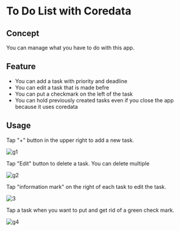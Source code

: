 # To Do List with Coredata

## Concept
You can manage what you have to do with this app.

## Feature
* You can add a task with priority and deadline
* You can edit a task that is made befre
* You can put a checkmark on the left of the task
* You can hold previously created tasks even if you close the app because it uses coredata

## Usage
Tap "+" button in the upper right to add a new task.

![g1](https://user-images.githubusercontent.com/60034714/119240698-45317880-bb06-11eb-94b9-f92297797b02.gif)

Tap "Edit" button to delete a task. You can delete multiple

![g2](https://user-images.githubusercontent.com/60034714/119240736-980b3000-bb06-11eb-9ff5-837e73c4bde5.gif)

Tap "information mark" on the right of each task to edit the task.

![3](https://user-images.githubusercontent.com/60034714/119240768-d7d21780-bb06-11eb-8c5a-075c31f29e95.gif)

Tap a task when you want to put and get rid of a green check mark.

![g4](https://user-images.githubusercontent.com/60034714/119240795-ff28e480-bb06-11eb-9a7f-a7936d82ea37.gif)

